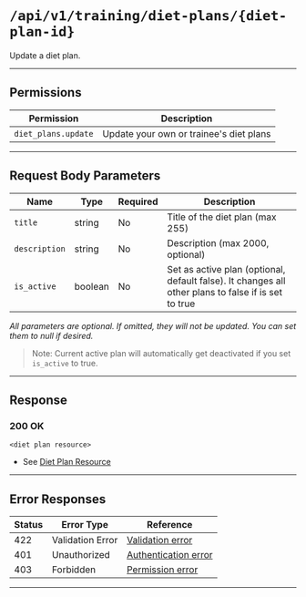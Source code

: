 # `/api/v1/training/diet-plans/{diet-plan-id}`

Update a diet plan.


---

## Permissions
| Permission        | Description                                 |
|-------------------|---------------------------------------------|
| `diet_plans.update` | Update your own or trainee's diet plans    |

---

## Request Body Parameters
| Name         | Type    | Required | Description                                 |
|--------------|---------|----------|---------------------------------------------|
| `title`      | string  | No       | Title of the diet plan (max 255)            |
| `description`| string  | No       | Description (max 2000, optional)            |
| `is_active`| boolean  | No       | Set as active plan (optional, default false). It changes all other plans to false if is set to true            |

*All parameters are optional. If omitted, they will not be updated. You can set them to null if desired.*

> Note: Current active plan will automatically get deactivated if you set `is_active` to true.

---

## Response

### 200 OK
```
<diet plan resource>
```
- See [Diet Plan Resource](diet_plan_resource.md)

---

## Error Responses
| Status | Error Type         | Reference                                                      |
|--------|--------------------|----------------------------------------------------------------|
| 422    | Validation Error   | [Validation error](../../_globals/validation-errors.md)         |
| 401    | Unauthorized       | [Authentication error](../../_globals/authentication-errors.md) |
| 403    | Forbidden          | [Permission error](../../_globals/permission-errors.md)         |

---
